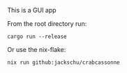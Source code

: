 This is a GUI app

From the root directory run:
```
cargo run --release
```

Or use the nix-flake:
```
nix run github:jackschu/crabcassonne
```
